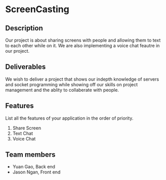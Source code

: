 # ScreenCasting

## Description

Our project is about sharing screens with people and allowing them to text to each other while on it. We are also implementing a voice chat feautre in our project. 

## Deliverables

We wish to deliver a project that shows our indepth knowledge of servers and socket programming while showing off our skills on project management and the ablity to collaberate with people. 

## Features 
List all the features of your application in the order of priority.
1. Share Screen
2. Text Chat
3. Voice Chat


## Team members

* Yuan Gao, Back end
* Jason Ngan, Front end

